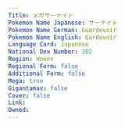 ```yaml
---
﻿Title: メガサーナイト
Pokemon Name Japanese: サーナイト
Pokemon Name German: Guardevoir
Pokemon Name English: Gardevoir
Language Card: Japanese
National Dex Number: 282
Region: Hoenn
Regional Form: false
Additional Form: false
Mega: true
Gigantamax: false
Cover: false
Link: 
Owned: 
---
```

